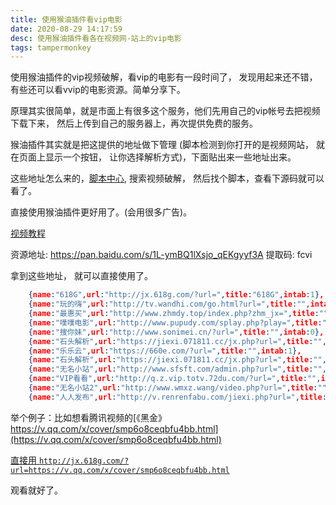 ```yaml
---
title: 使用猴油插件看vip电影
date: 2020-08-29 14:17:59
desc: 使用猴油插件看各在视频网-站上的vip电影
tags: tampermonkey
---
```


使用猴油插件的vip视频破解，看vip的电影有一段时间了， 发现用起来还不错，有些还可以看vvip的电影资源。简单分享下。

<!-- more -->


原理其实很简单，就是市面上有很多这个服务，他们先用自己的vip帐号去把视频下载下来， 然后上传到自己的服务器上，再次提供免费的服务。

猴油插件其实就是把这提供的地址做下管理 (脚本检测到你打开的是视频网站， 就在页面上显示一个按钮， 让你选择解析方式)，下面贴出来一些地址出来。

这些地址怎么来的，[脚本中心](https://greasyfork.org/zh-CN/scripts?q=%E8%A7%86%E9%A2%91), 搜索视频破解， 然后找个脚本，查看下源码就可以看了。

直接使用猴油插件更好用了。(会用很多广告)。

[视频教程](/images/videos/vip.mp4)

资源地址: https://pan.baidu.com/s/1L-ymBQ1lXsjo_qEKgyyf3A 提取码: fcvi

拿到这些地址， 就可以直接使用了。

```json
    {name:"618G",url:"http://jx.618g.com/?url=",title:"618G",intab:1},
    {name:"玩的嗨",url:"http://tv.wandhi.com/go.html?url=",title:"",intab:0},
    {name:"最惠买",url:"http://www.zhmdy.top/index.php?zhm_jx=",title:"",intab:0},
    {name:"噗噗电影",url:"http://www.pupudy.com/splay.php?play=",title:"",intab:0},
    {name:"搜你妹",url:"http://www.sonimei.cn/?url=",title:"",intab:0},
    {name:"石头解析",url:"https://jiexi.071811.cc/jx.php?url=",title:"",intab:1},
    {name:"乐乐云",url:"https://660e.com/?url=",title:"",intab:1},
    {name:"石头解析",url:"https://jiexi.071811.cc/jx.php?url=",title:"",intab:1},
    {name:"无名小站",url:"http://www.sfsft.com/admin.php?url=",title:"",intab:1},
    {name:"VIP看看",url:"http://q.z.vip.totv.72du.com/?url=",title:"",intab:1},
    {name:"无名小站2",url:"http://www.wmxz.wang/video.php?url=",title:"",intab:1},
    {name:"人人发布",url:"http://v.renrenfabu.com/jiexi.php?url=",title:"",intab:0}
```

举个例子：比如想看腾讯视频的[《黑金》https://v.qq.com/x/cover/smp6o8ceqbfu4bb.html](https://v.qq.com/x/cover/smp6o8ceqbfu4bb.html)

[直接用 `http://jx.618g.com/?url=https://v.qq.com/x/cover/smp6o8ceqbfu4bb.html`](http://jx.618g.com/?url=https://v.qq.com/x/cover/smp6o8ceqbfu4bb.html)

观看就好了。



